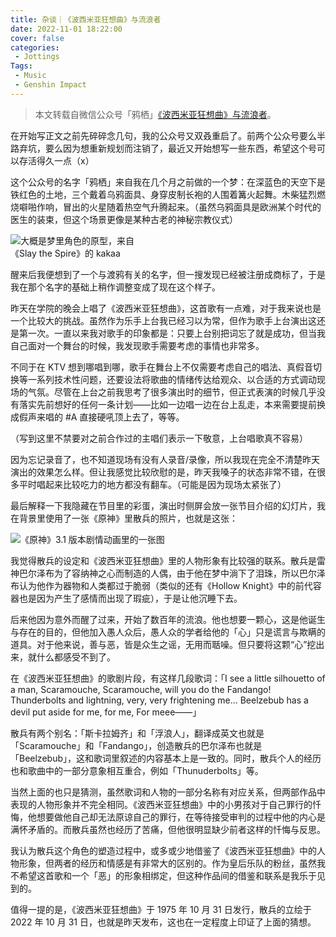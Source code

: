 ```yaml
---
title: 杂谈｜《波西米亚狂想曲》与流浪者
date: 2022-11-01 18:22:00
cover: false
categories:
 - Jottings
Tags:
 - Music
 - Genshin Impact
---
```


> 本文转载自微信公众号「鸦栖」[《波西米亚狂想曲》与流浪者](https://mp.weixin.qq.com/s/AWTOVV2idcJ2uLoPbb1Iug)。

在开始写正文之前先碎碎念几句，我的公众号又双叒重启了。前两个公众号要么半路弃坑，要么因为想重新规划而注销了，最近又开始想写一些东西，希望这个号可以存活得久一点（x）

这个公众号的名字「鸦栖」来自我在几个月之前做的一个梦：在深蓝色的天空下是铁红色的土地，三个戴着乌鸦面具、身穿皮制长袍的人围着篝火起舞。木柴猛烈燃烧噼啪作响，冒出的火星随着热空气升腾起来。（虽然乌鸦面具是欧洲某个时代的医生的装束，但这个场景更像是某种古老的神秘宗教仪式）

<img src="https://s1.ax1x.com/2023/04/18/p9iZtAJ.png" alt="大概是梦里角色的原型，来自《Slay the Spire》的 kakaa" style="max-width: 200px;" />

醒来后我便想到了一个与渡鸦有关的名字，但一搜发现已经被注册成商标了，于是我在那个名字的基础上稍作调整变成了现在这个样子。 

昨天在学院的晚会上唱了《波西米亚狂想曲》，这首歌有一点难，对于我来说也是一个比较大的挑战。虽然作为乐手上台我已经习以为常，但作为歌手上台演出这还是第一次。一直以来我对歌手的印象都是：只要上台别把词忘了就是成功，但当我自己面对一个舞台的时候，我发现歌手需要考虑的事情也非常多。

不同于在 KTV 想到哪唱到哪，歌手在舞台上不仅需要考虑自己的唱法、真假音切换等一系列技术性问题，还要设法将歌曲的情绪传达给观众、以合适的方式调动现场的气氛。尽管在上台之前我思考了很多演出时的细节，但正式表演的时候几乎没有落实先前想好的任何一条计划——比如一边唱一边在台上乱走，本来需要提前换成假声来唱的 #A 直接硬吼顶上去了，等等。

（写到这里不禁要对之前合作过的主唱们表示一下敬意，上台唱歌真不容易）

因为忘记录音了，也不知道现场有没有人录音/录像，所以我现在完全不清楚昨天演出的效果怎么样。但让我感觉比较欣慰的是，昨天我嗓子的状态非常不错，在很多平时唱起来比较吃力的地方都没有翻车。（可能是因为现场太紧张了） 

最后解释一下我隐藏在节目里的彩蛋，演出时侧屏会放一张节目介绍的幻灯片，我在背景里使用了一张《原神》里散兵的照片，也就是这张：

<img src="https://s1.ax1x.com/2023/04/18/p9iZw1x.md.jpg" alt="《原神》3.1 版本剧情动画里的一张图" />

我觉得散兵的设定和《波西米亚狂想曲》里的人物形象有比较强的联系。散兵是雷神巴尔泽布为了容纳神之心而制造的人偶，由于他在梦中淌下了泪珠，所以巴尔泽布认为他作为器物和人类都过于脆弱（类似的还有《Hollow Knight》中的前代容器也是因为产生了感情而出现了瑕疵），于是让他沉睡下去。

后来他因为意外而醒了过来，开始了数百年的流浪。他也想要一颗心，这是他诞生与存在的目的，但他加入愚人众后，愚人众的学者给他的「心」只是谎言与欺瞒的道具。对于他来说，善与恶，皆是众生之谣，无用而聒噪。但只要将这颗“心”挖出来，就什么都感受不到了。

在《波西米亚狂想曲》的歌剧片段，有这样几段歌词：「I see a little silhouetto of a man, Scaramouche, Scaramouche, will you do the Fandango! Thunderbolts and lightning, very, very frightening me... Beelzebub has a devil put aside for me, for me, For meee——」

散兵有两个别名：「斯卡拉姆齐」和「浮浪人」，翻译成英文也就是「Scaramouche」和「Fandango」，创造散兵的巴尔泽布也就是「Beelzebub」，这和歌词里叙述的内容基本上是一致的。同时，散兵个人的经历也和歌曲中的一部分意象相互重合，例如「Thunuderbolts」等。

当然上面的也只是猜测，虽然歌词和人物的一部分名称有对应关系，但两部作品中表现的人物形象并不完全相同。《波西米亚狂想曲》中的小男孩对于自己罪行的忏悔，他想要做他自己却无法原谅自己的罪行，在等待接受审判的过程中他的内心是满怀矛盾的。而散兵虽然也经历了苦痛，但他很明显缺少前者这样的忏悔与反思。

我认为散兵这个角色的塑造过程中，或多或少地借鉴了《波西米亚狂想曲》中的人物形象，但两者的经历和情感是有非常大的区别的。作为皇后乐队的粉丝，虽然我不希望这首歌和一个「恶」的形象相绑定，但这种作品间的借鉴和联系是我乐于见到的。

值得一提的是，《波西米亚狂想曲》于 1975 年 10 月 31 日发行，散兵的立绘于 2022 年 10 月 31 日，也就是昨天发布，这也在一定程度上印证了上面的猜想。